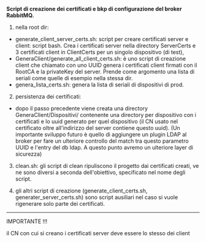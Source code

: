**Script di creazione dei certificati e bkp di configurazione del broker RabbitMQ.**


1. nella root dir:
- generate_client_server_certs.sh: script per creare certificati server e client: script bash. Crea i certificati server nella directory ServerCerts e 3 certificati client in ClientCerts per un singolo dispositivo (di test),
- GeneraClient/generate_all_client_certs.sh: è uno script di creazione client che chiamato con uno UUID genera i certificati client firmati con il RootCA e la privateKey del server. Prende come argomento una lista di seriali come quelle di esempio nella stessa dir.
- genera_lista_certs.sh: genera la lista di seriali di dispositivi di prod.

2. persistenza dei certificati:
- dopo il passo precedente viene creata una directory GeneraClient/Dispositivi/ contenente una directory per dispositivo con i certificati e lo uuid generato per quel dispositivo (il CN usato nel certificato oltre all'indirizzo del server contiene questo uuid).
  (Un importante sviluppo futuro è quello di aggiungere un plugin LDAP al broker per fare un ulteriore controllo del match tra questo parametro UUID e l'entry del db ldap. A questo punto avremo un ulteriore layer di sicurezza)
  
3. clean.sh:    gli script di clean ripuliscono il progetto dai certificati creati, ve ne sono diversi a seconda dell'obiettivo, specificato nel nome degli script.

4. gli altri script di creazione (generate_client_certs.sh, generater_server_certs.sh) sono script ausiliari nel caso si vuole rigenerare solo parte dei certificati.
 



-----------------------------------------------------------
IMPORTANTE !!!

il CN con cui si creano i certificati server deve essere lo stesso dei client
